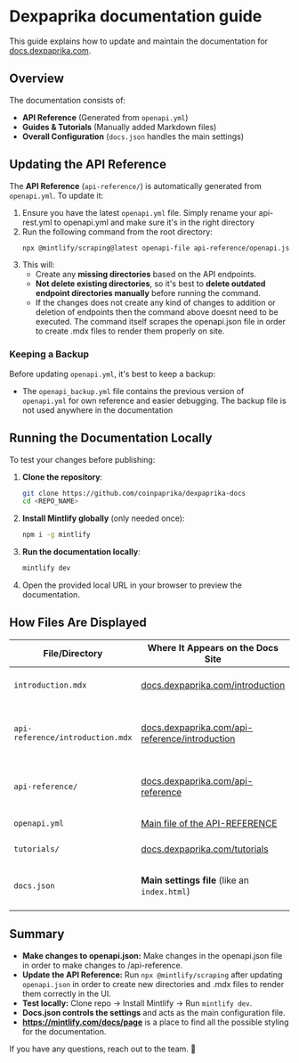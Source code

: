 # Dexpaprika documentation guide

This guide explains how to update and maintain the documentation for [docs.dexpaprika.com](https://docs.dexpaprika.com).

## Overview

The documentation consists of:  
- **API Reference** (Generated from `openapi.yml`)
- **Guides & Tutorials** (Manually added Markdown files)
- **Overall Configuration** (`docs.json` handles the main settings)

## Updating the API Reference

The **API Reference** (`api-reference/`) is automatically generated from `openapi.yml`. To update it:

1. Ensure you have the latest `openapi.yml` file. Simply rename your api-rest.yml to openapi.yml and make sure it's in the right directory
2. Run the following command from the root directory:
   ```bash
   npx @mintlify/scraping@latest openapi-file api-reference/openapi.json -o api-reference
   ```
3. This will:
   - Create any **missing directories** based on the API endpoints.
   - **Not delete existing directories**, so it's best to **delete outdated endpoint directories manually** before running the command.
   - If the changes does not create any kind of changes to addition or deletion of endpoints then the command above doesnt need to be executed. The command itself scrapes the openapi.json file in order to create .mdx files to render them properly on site. 

### Keeping a Backup

Before updating `openapi.yml`, it's best to keep a backup:

- The `openapi_backup.yml` file contains the previous version of `openapi.yml` for own reference and easier debugging. The backup file is not used anywhere in the documentation


## Running the Documentation Locally

To test your changes before publishing:

1. **Clone the repository**:
   ```bash
   git clone https://github.com/coinpaprika/dexpaprika-docs
   cd <REPO_NAME>
   ```
2. **Install Mintlify globally** (only needed once):
   ```bash
   npm i -g mintlify
   ```
3. **Run the documentation locally**:
   ```bash
   mintlify dev
   ```
4. Open the provided local URL in your browser to preview the documentation.

## How Files Are Displayed

| **File/Directory**       | **Where It Appears on the Docs Site**  | **Purpose**  |
|-------------------------|-------------------------------------|-------------|
| `introduction.mdx`       | [docs.dexpaprika.com/introduction](https://docs.dexpaprika.com/introduction) | The landing page for documentation. |
| `api-reference/introduction.mdx` | [docs.dexpaprika.com/api-reference/introduction](https://docs.dexpaprika.com/api-reference/introduction) | The introduction for the API Reference section. |
| `api-reference/`        | [docs.dexpaprika.com/api-reference](https://docs.dexpaprika.com/api-reference) | The **technical reference**, generated from `openapi.yml`. |
| `openapi.yml`        | [Main file of the API-REFERENCE](https://docs.dexpaprika.com/api-reference) | This file is our openapi file. |
| `tutorials/`            | [docs.dexpaprika.com/tutorials](https://docs.dexpaprika.com/tutorials) | A collection of tutorial articles. |
| `docs.json`             | **Main settings file** (like an `index.html`) | Controls overall doc settings & navigation. |

## Summary

- **Make changes to openapi.json:** Make changes in the openapi.json file in order to make changes to /api-reference.  
- **Update the API Reference:** Run `npx @mintlify/scraping` after updating `openapi.json` in order to create new directories and .mdx files to render them correctly in the UI.    
- **Test locally:** Clone repo → Install Mintlify → Run `mintlify dev`.  
- **Docs.json controls the settings** and acts as the main configuration file.
- **https://mintlify.com/docs/page** is a place to find all the possible styling for the documentation. 

If you have any questions, reach out to the team. 🚀  
